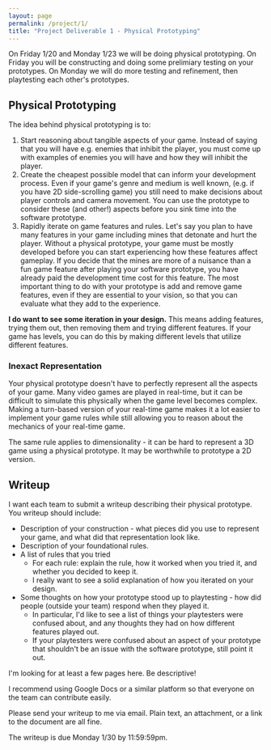 ```yaml
---
layout: page
permalink: /project/1/
title: "Project Deliverable 1 - Physical Prototyping"
---
```


On Friday 1/20 and Monday 1/23 we will be doing physical prototyping.
On Friday you will be constructing and doing some prelimiary testing on your prototypes.
On Monday we will do more testing and refinement, then playtesting each other's prototypes.

## Physical Prototyping

The idea behind physical prototyping is to:

1. Start reasoning about tangible aspects of your game.
   Instead of saying that you will have e.g. enemies that inhibit the player, you must come up with examples of enemies you will have and how they will inhibit the player.
2. Create the cheapest possible model that can inform your development process.
   Even if your game's genre and medium is well known, (e.g. if you have 2D side-scrolling game) you still need to make decisions about player controls and camera movement.
   You can use the prototype to consider these (and other!) aspects before you sink time into the software prototype.
3. Rapidly iterate on game features and rules.
   Let's say you plan to have many features in your game including mines that detonate and hurt the player.
   Without a physical prototype, your game must be mostly developed before you can start experiencing how these features affect gameplay.
   If you decide that the mines are more of a nuisance than a fun game feature after playing your software prototype, you have already paid the development time cost for this feature.
   The most important thing to do with your prototype is add and remove game features, even if they are essential to your vision, so that you can evaluate what they add to the experience.

**I do want to see some iteration in your design.**
This means adding features, trying them out, then removing them and trying different features.
If your game has levels, you can do this by making different levels that utilize different features.

### Inexact Representation

Your physical prototype doesn't have to perfectly represent all the aspects of your game.
Many video games are played in real-time, but it can be difficult to simulate this physically when the game level becomes complex.
Making a turn-based version of your real-time game makes it a lot easier to implement your game rules while still allowing you to reason about the mechanics of your real-time game.

The same rule applies to dimensionality - it can be hard to represent a 3D game using a physical prototype.
It may be worthwhile to prototype a 2D version.

## Writeup

I want each team to submit a writeup describing their physical prototype.
You writeup should include:

* Description of your construction - what pieces did you use to represent your game, and what did that representation look like.
* Description of your foundational rules.
* A list of rules that you tried
  * For each rule: explain the rule, how it worked when you tried it, and whether you decided to keep it.
  * I really want to see a solid explanation of how you iterated on your design.
* Some thoughts on how your prototype stood up to playtesting - how did people (outside your team) respond when they played it.
  * In particular, I'd like to see a list of things your playtesters were confused about, and any thoughts they had on how different features played out.
  * If your playtesters were confused about an aspect of your prototype that shouldn't be an issue with the software prototype, still point it out.

I'm looking for at least a few pages here.
Be descriptive!

I recommend using Google Docs or a similar platform so that everyone on the team can contribute easily.

Please send your writeup to me via email.
Plain text, an attachment, or a link to the document are all fine.

The writeup is due Monday 1/30 by 11:59:59pm.
